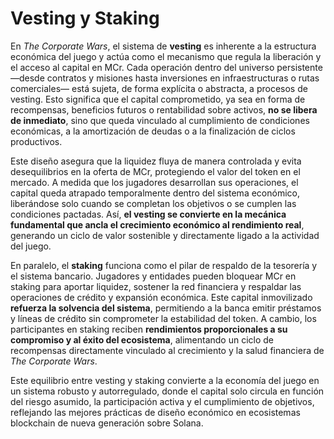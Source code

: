 # Vesting y Staking

En _The Corporate Wars_, el sistema de **vesting** es inherente a la estructura económica del juego y actúa como el mecanismo que regula la liberación y el acceso al capital en MCr. Cada operación dentro del universo persistente —desde contratos y misiones hasta inversiones en infraestructuras o rutas comerciales— está sujeta, de forma explícita o abstracta, a procesos de vesting. Esto significa que el capital comprometido, ya sea en forma de recompensas, beneficios futuros o rentabilidad sobre activos, **no se libera de inmediato**, sino que queda vinculado al cumplimiento de condiciones económicas, a la amortización de deudas o a la finalización de ciclos productivos.

Este diseño asegura que la liquidez fluya de manera controlada y evita desequilibrios en la oferta de MCr, protegiendo el valor del token en el mercado. A medida que los jugadores desarrollan sus operaciones, el capital queda atrapado temporalmente dentro del sistema económico, liberándose solo cuando se completan los objetivos o se cumplen las condiciones pactadas. Así, **el vesting se convierte en la mecánica fundamental que ancla el crecimiento económico al rendimiento real**, generando un ciclo de valor sostenible y directamente ligado a la actividad del juego.

En paralelo, el **staking** funciona como el pilar de respaldo de la tesorería y el sistema bancario. Jugadores y entidades pueden bloquear MCr en staking para aportar liquidez, sostener la red financiera y respaldar las operaciones de crédito y expansión económica. Este capital inmovilizado **refuerza la solvencia del sistema**, permitiendo a la banca emitir préstamos y líneas de crédito sin comprometer la estabilidad del token. A cambio, los participantes en staking reciben **rendimientos proporcionales a su compromiso y al éxito del ecosistema**, alimentando un ciclo de recompensas directamente vinculado al crecimiento y la salud financiera de _The Corporate Wars_.

Este equilibrio entre vesting y staking convierte a la economía del juego en un sistema robusto y autorregulado, donde el capital solo circula en función del riesgo asumido, la participación activa y el cumplimiento de objetivos, reflejando las mejores prácticas de diseño económico en ecosistemas blockchain de nueva generación sobre Solana.
